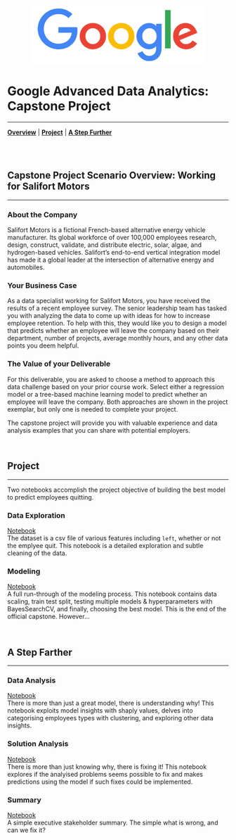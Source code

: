 <div align="center">
<img src="./images/google-logo-transparent.png" width=400px><img>
</div>

# Google Advanced Data Analytics: Capstone Project
***
    
[**Overview**](#1)
| [**Project**](#2)
| [**A Step Further**](#3)

<br><br>
<div id='1'></div>
    
## Capstone Project Scenario Overview: Working for Salifort Motors
***

### About the Company

Salifort Motors is a fictional French-based alternative energy vehicle manufacturer. Its global workforce of over 100,000 employees research, design, construct, validate, and distribute electric, solar, algae, and hydrogen-based vehicles. Salifort’s end-to-end vertical integration model has made it a global leader at the intersection of alternative energy and automobiles.        

### Your Business Case

As a data specialist working for Salifort Motors, you have received the results of a recent employee survey. The senior leadership team has tasked you with analyzing the data to come up with ideas for how to increase employee retention. To help with this, they would like you to design a model that predicts whether an employee will leave the company based on their  department, number of projects, average monthly hours, and any other data points you deem helpful. 

### The Value of your Deliverable

For this deliverable, you are asked to choose a method to approach this data challenge based on your prior course work. Select either a regression model or a tree-based machine learning model to predict whether an employee will leave the company. Both approaches are shown in the project exemplar, but only one is needed to complete your project.

The capstone project will provide you with valuable experience and data analysis examples that you can share with potential employers.

<br>
<div id='2'></div>

## Project
***
Two notebooks accomplish the project objective of building the best model to predict employees quitting.

### Data Exploration  
[Notebook](./1_Data_Exploration_Cleaning.ipynb)  
The dataset is a csv file of various features including `left`, whether or not the emplyee quit.  This notebook is a detailed exploration and subtle cleaning of the data.

### Modeling  
[Notebook](./2_Modeling.ipynb)  
A full run-through of the modeling process.  This notebook contains data scaling, train test split, testing multiple models & hyperparameters with BayesSearchCV, and finally, choosing the best model.  This is the end of the official capstone. However...

<br>
<div id='3'></div>

## A Step Farther
***
### Data Analysis  
[Notebook](./3_Data_Analysis.ipynb)  
There is more than just a great model, there is understanding why!  This notebook exploits model insights with shaply values, delves into categorising employees types with clustering, and exploring other data insights.

### Solution Analysis  
[Notebook](./4_Solution_Analysis.ipynb)  
There is more than just knowing why, there is fixing it!  This notebook explores if the analyised problems seems possible to fix and makes predictions using the model if such fixes could be implemented.

### Summary  
[Notebook](./0_Summary.ipynb)  
A simple executive stakeholder summary.  The simple what is wrong, and can we fix it?
